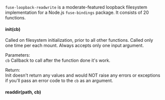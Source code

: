 `fuse-loopback-readwrite` is a moderate-featured loopback filesystem implementation for a Node.js `fuse-bindings` package. It consists of 20 functions.
#### init(cb)
Called on filesystem initialization, prior to all other functions. Called only one time per each mount. Always accepts only one input argument.

Parameters:  
`cb` Callback to call after the function done it's work.

Return:  
Init doesn't return any values and would NOT raise any errors or exceptions if you'll pass an error code to the `cb` as an argument.

#### readdir(path, cb)